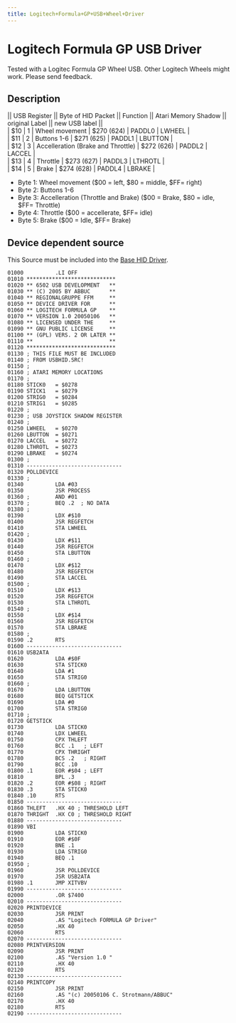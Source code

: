 ```yaml
---
title: Logitech+Formula+GP+USB+Wheel+Driver
---
```

# Logitech Formula GP USB Driver  
  
  
Tested with a Logitec Formula GP Wheel USB. Other Logitech Wheels might work. Please send feedback.  
  
## Description  
  
  
|| USB Register || Byte of HID Packet || Function || Atari Memory Shadow || original Label || new USB label ||  
|  $10           |  1                 | Wheel movement  | $270 (624)  | PADDL0 | LWHEEL     |  
|  $11           |  2                 | Buttons 1-6 | $271 (625)  | PADDL1 | LBUTTON     |  
|  $12           |  3                 | Accelleration (Brake and Throttle)  | $272 (626)  | PADDL2 | LACCEL     |  
|  $13           |  4                 | Throttle | $273 (627)  | PADDL3 | LTHROTL     |  
|  $14           |  5                 | Brake | $274 (628)  | PADDL4 | LBRAKE     |  
  
  
- Byte 1: Wheel movement ($00 = left, $80 = middle, $FF= right)  
- Byte 2: Buttons 1-6  
- Byte 3: Accelleration (Throttle and Brake) ($00 = Brake, $80 = idle, $FF= Throttle)  
- Byte 4: Throttle ($00 = accellerate, $FF= idle)  
- Byte 5: Brake ($00 = Idle, $FF= Brake)  
  
  
## Device dependent source  
  
This Source must be included into the [Base HID Driver](../BaseHIDDriver/index.md).  
  
```
01000          .LI OFF
01010 ****************************
01020 ** 6502 USB DEVELOPMENT   **
01030 ** (C) 2005 BY ABBUC      **
01040 ** REGIONALGRUPPE FFM     **
01050 ** DEVICE DRIVER FOR      **
01060 ** LOGITECH FORMULA GP    **
01070 ** VERSION 1.0 20050106   **
01080 ** LICENSED UNDER THE     **
01090 ** GNU PUBLIC LICENSE     **
01100 ** (GPL) VERS. 2 OR LATER **
01110 **                        **
01120 ****************************
01130 ; THIS FILE MUST BE INCLUDED
01140 ; FROM USBHID.SRC!
01150 ;
01160 ; ATARI MEMORY LOCATIONS
01170 ;
01180 STICK0   = $0278
01190 STICK1   = $0279
01200 STRIG0   = $0284
01210 STRIG1   = $0285
01220 ;
01230 ; USB JOYSTICK SHADOW REGISTER
01240 ;
01250 LWHEEL   = $0270
01260 LBUTTON  = $0271
01270 LACCEL   = $0272
01280 LTHROTL  = $0273
01290 LBRAKE   = $0274
01300 ;
01310 ------------------------------
01320 POLLDEVICE
01330 ;
01340          LDA #03
01350          JSR PROCESS
01360 ;        AND #01
01370 ;        BEQ .2  ; NO DATA
01380 ;
01390          LDX #$10
01400          JSR REGFETCH
01410          STA LWHEEL
01420 ;
01430          LDX #$11
01440          JSR REGFETCH
01450          STA LBUTTON
01460 ;
01470          LDX #$12
01480          JSR REGFETCH
01490          STA LACCEL
01500 ;
01510          LDX #$13
01520          JSR REGFETCH
01530          STA LTHROTL
01540 ;
01550          LDX #$14
01560          JSR REGFETCH
01570          STA LBRAKE
01580 ;
01590 .2       RTS
01600 ------------------------------
01610 USB2ATA
01620          LDA #$0F
01630          STA STICK0
01640          LDA #1
01650          STA STRIG0
01660 ;
01670          LDA LBUTTON
01680          BEQ GETSTICK
01690          LDA #0
01700          STA STRIG0
01710 ;
01720 GETSTICK
01730          LDA STICK0
01740          LDX LWHEEL
01750          CPX THLEFT
01760          BCC .1   ; LEFT
01770          CPX THRIGHT
01780          BCS .2   ; RIGHT
01790          BCC .10
01800 .1       EOR #$04 ; LEFT
01810          BPL .3
01820 .2       EOR #$08 ; RIGHT
01830 .3       STA STICK0
01840 .10      RTS
01850 ------------------------------
01860 THLEFT   .HX 40 ; THRESHOLD LEFT
01870 THRIGHT  .HX C0 ; THRESHOLD RIGHT
01880 ------------------------------
01890 VBI
01900          LDA STICK0
01910          EOR #$0F
01920          BNE .1
01930          LDA STRIG0
01940          BEQ .1
01950 ;
01960          JSR POLLDEVICE
01970          JSR USB2ATA
01980 .1       JMP XITVBV
01990 ------------------------------
02000          .OR $7400
02010 ------------------------------
02020 PRINTDEVICE
02030          JSR PRINT
02040          .AS "Logitech FORMULA GP Driver"
02050          .HX 40
02060          RTS
02070 ------------------------------
02080 PRINTVERSION
02090          JSR PRINT
02100          .AS "Version 1.0 "
02110          .HX 40
02120          RTS
02130 ------------------------------
02140 PRINTCOPY
02150          JSR PRINT
02160          .AS "(c) 20050106 C. Strotmann/ABBUC"
02170          .HX 40
02180          RTS
02190 ------------------------------
```
  
  
  
